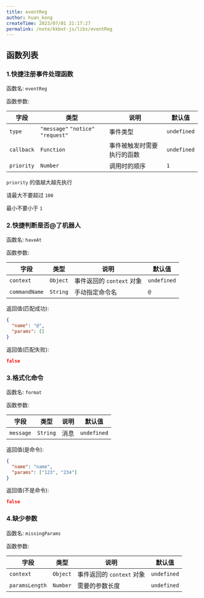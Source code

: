 ```yaml
---
title: eventReg
author: huan_kong
createTime: 2023/07/01 21:17:27
permalink: /note/kkbot-js/libs/eventReg
---
```


## 函数列表

### 1.快捷注册事件处理函数

函数名: `eventReg`

函数参数:

| 字段       | 类型                               | 说明                       | 默认值      |
| ---------- | ---------------------------------- | -------------------------- | ----------- |
| `type`     | `"message"` `"notice"` `"request"` | 事件类型                   | `undefined` |
| `callback` | `Function`                         | 事件被触发时需要执行的函数 | `undefined` |
| `priority` | `Number`                           | 调用时的顺序               | `1`         |

`priority` 的值越大越先执行

请最大不要超过 `100`

最小不要小于 `1`

### 2.快捷判断是否@了机器人

函数名: `haveAt`

函数参数:

| 字段          | 类型     | 说明                      | 默认值      |
| ------------- | -------- | ------------------------- | ----------- |
| `context`     | `Object` | 事件返回的 `context` 对象 | `undefined` |
| `commandName` | `String` | 手动指定命令名            | `@`         |

返回值(匹配成功):

~~~json
{
  "name": "@",
  "params": []
}
~~~

返回值(匹配失败):

~~~json
false
~~~

### 3.格式化命令

函数名: `format`

函数参数:

| 字段      | 类型     | 说明 | 默认值      |
| --------- | -------- | ---- | ----------- |
| `message` | `String` | 消息 | `undefined` |

返回值(是命令):

~~~json
{
  "name": "name",
  "params": ["123", "234"]
}
~~~

返回值(不是命令):

~~~json
false
~~~

### 4.缺少参数

函数名: `missingParams`

函数参数:

| 字段           | 类型     | 说明                      | 默认值      |
| -------------- | -------- | ------------------------- | ----------- |
| `context`      | `Object` | 事件返回的 `context` 对象 | `undefined` |
| `paramsLength` | `Number` | 需要的参数长度            | `undefined` |
